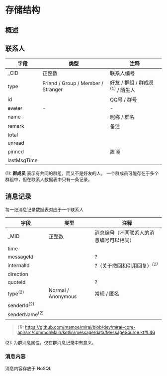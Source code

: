 # 存储结构

## 概述

## 联系人

字段 | 类型 | 注释
---|---|---
_CID | 正整数 | 联系人编号
type | Friend / Group / Member / Stranger | 好友 / 群组 / 群成员<sup>(1)</sup> / 陌生人
id | | QQ号 / 群号
~~avatar~~|-|-
name| | 昵称 / 群名
remark| | 备注
total|
unread|
pinned| |置顶
lastMsgTime|

(1): **群成员** 表示有共同的群组，而又不是好友的人。
一个群成员可能存在于多个群组中，但在联系人数据表中只有一条记录。

## 消息记录

每一张消息记录数据表对应于一个联系人

字段 | 类型 | 注释
---|---|---
_MID| 正整数 | 消息编号（不同联系人的消息编号可以相同）
time|
messageId| | ?
internalId| | ?（关于撤回和引用回复）<sup>*(1)*</sup>
direction|
quoteId| | ?
type<sup>(2)</sup>| Normal / Anonymous | 常规 / 匿名
senderId<sup>(2)</sup>|
senderName<sup>(2)</sup>|

> *(1):*
> https://github.com/mamoe/mirai/blob/dev/mirai-core-api/src/commonMain/kotlin/message/data/MessageSource.kt#L46

(2): 为群消息属性，仅在群消息记录中有意义。

### 消息内容
消息内容存放于 NoSQL
